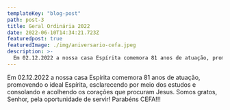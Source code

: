 ```yaml
---
templateKey: "blog-post"
path: post-3
title: Geral Ordinária 2022
date: 2022-06-10T14:34:21.723Z
featuredpost: true
featuredImage: ./img/aniversario-cefa.jpeg
description: >-
  Em 02.12.2022 a nossa casa Espírita comemora 81 anos de atuação, promovendo o ideal Espírita, esclarecendo por meio dos estudos e consolando e acolhendo os corações que procuram Jesus. Somos gratos, Senhor, pela oportunidade de servir! Parabéns CEFA!!!
---
```


Em 02.12.2022 a nossa casa Espírita comemora 81 anos de atuação, promovendo o ideal Espírita, esclarecendo por meio dos estudos e consolando e acolhendo os corações que procuram Jesus. Somos gratos, Senhor, pela oportunidade de servir! Parabéns CEFA!!!
